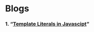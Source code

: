 # Blogs
### 1. “[Template Literals in Javascipt](https://medium.com/@abhilashk433/template-literals-in-javascipt-924f5629c444)” 
